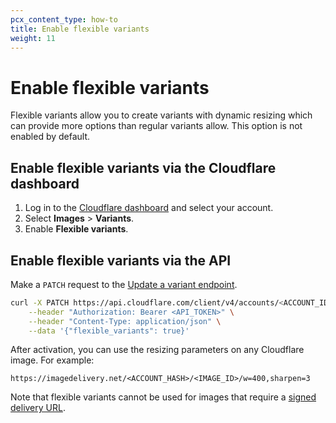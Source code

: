 ```yaml
---
pcx_content_type: how-to
title: Enable flexible variants
weight: 11
---
```


# Enable flexible variants

Flexible variants allow you to create variants with dynamic resizing which can provide more options than regular variants allow. This option is not enabled by default.

## Enable flexible variants via the Cloudflare dashboard

1. Log in to the [Cloudflare dashboard](https://dash.cloudflare.com/login) and select your account.
2. Select **Images** > **Variants**.
3. Enable **Flexible variants**.

## Enable flexible variants via the API

Make a `PATCH` request to the [Update a variant endpoint](/api/operations/cloudflare-images-variants-update-a-variant).

```bash
curl -X PATCH https://api.cloudflare.com/client/v4/accounts/<ACCOUNT_ID>/images/v1/config \
    --header "Authorization: Bearer <API_TOKEN>" \
    --header "Content-Type: application/json" \
    --data '{"flexible_variants": true}'
```

After activation, you can use the resizing parameters on any Cloudflare image. For example:

`https://imagedelivery.net/<ACCOUNT_HASH>/<IMAGE_ID>/w=400,sharpen=3`

Note that flexible variants cannot be used for images that require a [signed delivery URL](/images/manage-images/serve-images/serve-private-images).
